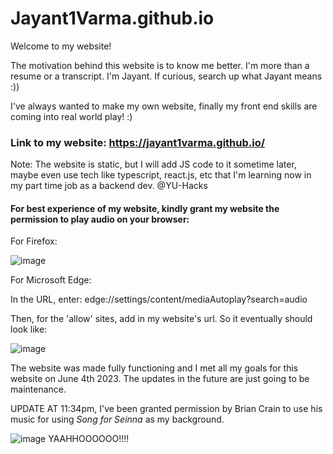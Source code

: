 # Jayant1Varma.github.io
Welcome to my website!

The motivation behind this website is to know me better. I'm more than a resume or a transcript. I'm Jayant. If curious, search up what Jayant means :))

I've always wanted to make my own website, finally my front end skills are coming into real world play! :)

### Link to my website: https://jayant1varma.github.io/

Note: The website is static, but I will add JS code to it sometime later, maybe even use tech like typescript, react.js, etc that I'm learning now in my part time job as a 
backend dev. @YU-Hacks

#### For best experience of my website, kindly grant my website the permission to play audio on your browser:
For Firefox:

![image](https://github.com/Jayant1Varma/Jayant1Varma.github.io/assets/87495514/2141094f-9cf5-433f-b4d2-c67f6fff5650)

For Microsoft Edge:

In the URL, enter: edge://settings/content/mediaAutoplay?search=audio

Then, for the 'allow' sites, add in my website's url. So it eventually should look like:

![image](https://github.com/Jayant1Varma/Jayant1Varma.github.io/assets/87495514/a761f60a-66f9-4192-9616-943d367260ae)


The website was made fully functioning and I met all my goals for this website on June 4th 2023. The updates in the future are just going to be maintenance.


UPDATE AT 11:34pm, I've been granted permission by Brian Crain to use his music for using _Song for Seinna_ as my background.

![image](https://github.com/Jayant1Varma/Jayant1Varma.github.io/assets/87495514/ed44d751-d34f-42d3-a5f2-37eb596b1855)
YAAHHOOOOOO!!!!



